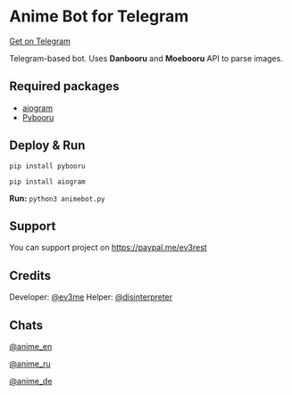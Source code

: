 # Anime Bot for Telegram
[Get on Telegram](https://t.me/anime_bot)

Telegram-based bot. Uses **Danbooru** and **Moebooru** API to parse images.
## Required packages
- [aiogram](https://github.com/aiogram/aiogram)
- [Pybooru](https://github.com/LuqueDaniel/pybooru)

## Deploy & Run
`pip install pybooru`

`pip install aiogram`

**Run:**
`python3 animebot.py`

## Support
You can support project on https://paypal.me/ev3rest
## Credits
Developer: [@ev3me](https://t.me/ev3me)
Helper: [@disinterpreter](https://t.me/disinterpreter)

## Chats

  [@anime_en](https://t.me/anime_en)

  [@anime_ru](https://t.me/anime_ru)

  [@anime_de](https://t.me/anime_de)

